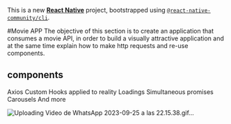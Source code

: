 This is a new [**React Native**](https://reactnative.dev) project, bootstrapped using [`@react-native-community/cli`](https://github.com/react-native-community/cli).

#Movie APP
The objective of this section is to create an application that consumes a movie API, in order to build a visually attractive application and at the same time explain how to make http requests and re-use components.


## components
Axios
Custom Hooks applied to reality
Loadings
Simultaneous promises
Carousels
And more

![Uploading Video de WhatsApp 2023-09-25 a las 22.15.38.gif…]()
